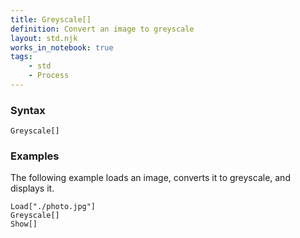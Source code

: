 ```yaml
---
title: Greyscale[]
definition: Convert an image to greyscale
layout: std.njk
works_in_notebook: true
tags:
    - std
    - Process
---
```


### Syntax

```
Greyscale[]
```

### Examples

The following example loads an image, converts it to greyscale, and displays it.

```
Load["./photo.jpg"]
Greyscale[]
Show[]
```
